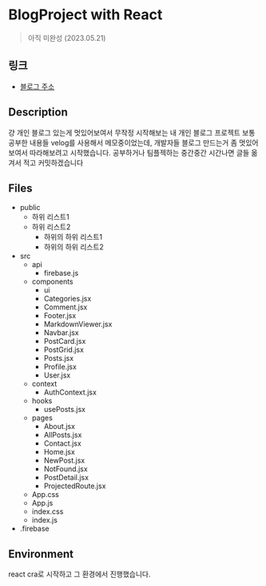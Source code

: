 # BlogProject with React

> 아직 미완성 (2023.05.21)

## 링크
* [블로그 주소](https://jangdu-85756.web.app/post/2ca49397-2c07-4de7-8c9d-aa1049eba023)

## Description

걍 개인 블로그 있는게 멋있어보여서 무작정 시작해보는 내 개인 블로그 프로젝트
보통 공부한 내용들 velog를 사용해서 메모중이었는데, 개발자들 블로그 만드는거 좀 멋있어 보여서 따라해보려고 시작했습니다.
공부하거나 팀플젝하는 중간중간 시간나면 글들 옮겨서 적고 커밋하겠습니다

## Files
* public
  * 하위 리스트1
  * 하위 리스트2
    * 하위의 하위 리스트1
    * 하위의 하위 리스트2
* src
  * api
    * firebase.js
  * components
    * ui
    * Categories.jsx
    * Comment.jsx
    * Footer.jsx
    * MarkdownViewer.jsx
    * Navbar.jsx
    * PostCard.jsx
    * PostGrid.jsx
    * Posts.jsx
    * Profile.jsx
    * User.jsx
  * context
    * AuthContext.jsx
  * hooks
    * usePosts.jsx
  * pages
    * About.jsx
    * AllPosts.jsx
    * Contact.jsx
    * Home.jsx
    * NewPost.jsx
    * NotFound.jsx
    * PostDetail.jsx
    * ProjectedRoute.jsx
  * App.css
  * App.js
  * index.css
  * index.js
* .firebase

## Environment

react cra로 시작하고 그 환경에서 진행했습니다.
